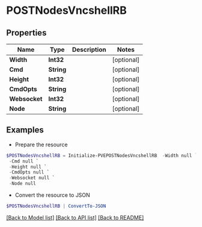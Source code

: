 # POSTNodesVncshellRB
## Properties

Name | Type | Description | Notes
------------ | ------------- | ------------- | -------------
**Width** | **Int32** |  | [optional] 
**Cmd** | **String** |  | [optional] 
**Height** | **Int32** |  | [optional] 
**CmdOpts** | **String** |  | [optional] 
**Websocket** | **Int32** |  | [optional] 
**Node** | **String** |  | [optional] 

## Examples

- Prepare the resource
```powershell
$POSTNodesVncshellRB = Initialize-PVEPOSTNodesVncshellRB  -Width null `
 -Cmd null `
 -Height null `
 -CmdOpts null `
 -Websocket null `
 -Node null
```

- Convert the resource to JSON
```powershell
$POSTNodesVncshellRB | ConvertTo-JSON
```

[[Back to Model list]](../README.md#documentation-for-models) [[Back to API list]](../README.md#documentation-for-api-endpoints) [[Back to README]](../README.md)

